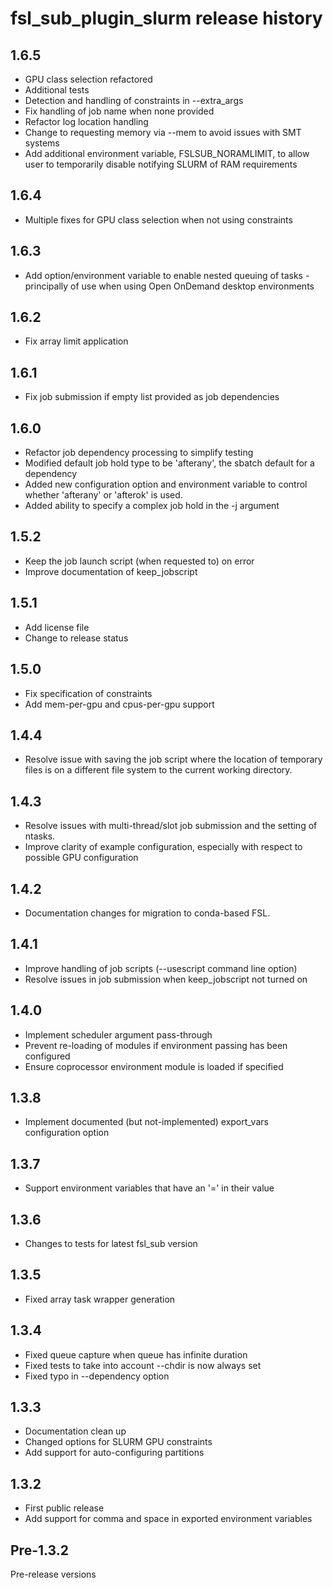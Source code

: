 # fsl_sub_plugin_slurm release history

## 1.6.5

* GPU class selection refactored
* Additional tests
* Detection and handling of constraints in --extra_args
* Fix handling of job name when none provided
* Refactor log location handling
* Change to requesting memory via --mem to avoid issues with SMT systems
* Add additional environment variable, FSLSUB_NORAMLIMIT, to allow user to temporarily disable notifying SLURM of RAM requirements

## 1.6.4

* Multiple fixes for GPU class selection when not using constraints

## 1.6.3

* Add option/environment variable to enable nested queuing of tasks - principally of use when using Open OnDemand desktop environments

## 1.6.2

* Fix array limit application

## 1.6.1

* Fix job submission if empty list provided as job dependencies

## 1.6.0

* Refactor job dependency processing to simplify testing
* Modified default job hold type to be 'afterany', the sbatch default for a dependency
* Added new configuration option and environment variable to control whether 'afterany' or 'afterok' is used.
* Added ability to specify a complex job hold in the -j argument

## 1.5.2

* Keep the job launch script (when requested to) on error
* Improve documentation of keep_jobscript

## 1.5.1

* Add license file
* Change to release status

## 1.5.0

* Fix specification of constraints
* Add mem-per-gpu and cpus-per-gpu support

## 1.4.4

* Resolve issue with saving the job script where the location of temporary files is on a different file system to the current working directory.

## 1.4.3

* Resolve issues with multi-thread/slot job submission and the setting of ntasks.
* Improve clarity of example configuration, especially with respect to possible GPU configuration

## 1.4.2

* Documentation changes for migration to conda-based FSL.

## 1.4.1

* Improve handling of job scripts (--usescript command line option)
* Resolve issues in job submission when keep_jobscript not turned on

## 1.4.0

* Implement scheduler argument pass-through
* Prevent re-loading of modules if environment passing has been configured
* Ensure coprocessor environment module is loaded if specified

## 1.3.8

* Implement documented (but not-implemented) export_vars configuration option

## 1.3.7

* Support environment variables that have an '=' in their value

## 1.3.6

* Changes to tests for latest fsl_sub version

## 1.3.5

* Fixed array task wrapper generation

## 1.3.4

* Fixed queue capture when queue has infinite duration
* Fixed tests to take into account --chdir is now always set
* Fixed typo in --dependency option

## 1.3.3

* Documentation clean up
* Changed options for SLURM GPU constraints
* Add support for auto-configuring partitions

## 1.3.2

* First public release
* Add support for comma and space in exported environment variables

## Pre-1.3.2

Pre-release versions
